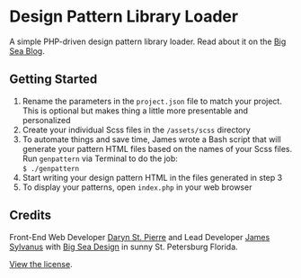 # Design Pattern Library Loader
A simple PHP-driven design pattern library loader. Read about it on the [Big Sea Blog](http://bigseadesign.com/web-design/following-patterns).

## Getting Started
1. Rename the parameters in the `project.json` file to match your project. This is optional but makes thing a little more presentable and personalized
2. Create your individual Scss files in the `/assets/scss` directory
3. To automate things and save time, James wrote a Bash script that will generate your pattern HTML files based on the names of your Scss files. Run `genpattern` via Terminal to do the job:<br/>
`$ ./genpattern`
4. Start writing your design pattern HTML in the files generated in step 3
3. To display your patterns, open `index.php` in your web browser

## Credits
Front-End Web Developer [Daryn St. Pierre](http://bigseadesign.com/team/daryn-st-pierre) and Lead Developer [James Sylvanus](http://bigseadesign.com/team/james-sylvanus) with [Big Sea Design](http://bigseadesign.com) in sunny St. Petersburg Florida.

[View the license](LICENSE).